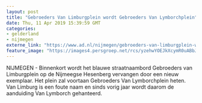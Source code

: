 ```yaml
---
layout: post
title: "Gebroeders Van Limburgplein wordt Gebroeders Van Lymborchplein"
date: Thu, 11 Apr 2019 15:39:59 GMT
categories: 
- gelderland 
- nijmegen 
externe_link: "https://www.ad.nl/nijmegen/gebroeders-van-limburgplein-wordt-gebroeders-van-lymborchplein~a6c8a55a/"
feature_image: "https://images4.persgroep.net/rcs/yzehwYOEJkXcymR0uABbJL4C1WY/diocontent/145319421/_fitwidth/400/?appId=21791a8992982cd8da851550a453bd7f&quality=0.7"
---
```


NIJMEGEN - Binnenkort wordt het blauwe straatnaambord Gebroeders van Limburgplein op de Nijmeegse Hesenberg vervangen door een nieuw exemplaar. Het plein zal voortaan Gebroeders Van Lymborchplein heten. Van Limburg is een foute naam en sinds vorig jaar wordt daarom de aanduiding Van Lymborch gehanteerd.

